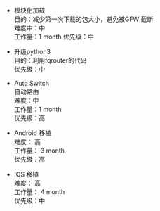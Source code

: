 + 模块化加载  
  目的：减少第一次下载的包大小，避免被GFW 截断  
  难度中：中  
  工作量：1 month
  优先级：中  

+ 升级python3  
  目的：利用fqrouter的代码  
  优先级：中  

+ Auto Switch  
  自动路由  
  难度：中  
  工作量：1 month  
  优先级：高  

+ Android 移植  
  难度： 高  
  工作量： 3 month  
  优先级：高  

+ IOS 移植  
  难度： 高  
  工作量： 4 month  
  优先级：中  